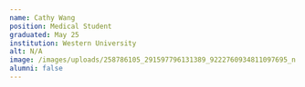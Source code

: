 ```yaml
---
name: Cathy Wang
position: Medical Student
graduated: May 25
institution: Western University
alt: N/A
image: /images/uploads/258786105_291597796131389_9222760934811097695_n.jpg
alumni: false
---
```

